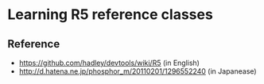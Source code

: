 # Learning R5 reference classes
## Reference
* https://github.com/hadley/devtools/wiki/R5 (in English)
* http://d.hatena.ne.jp/phosphor_m/20110201/1296552240 (in Japanease)
